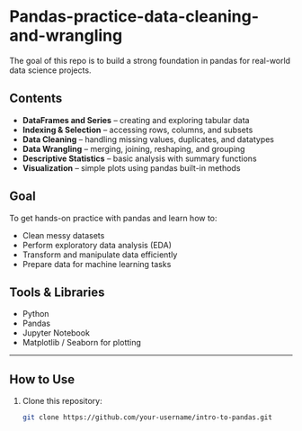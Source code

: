 # Pandas-practice-data-cleaning-and-wrangling

The goal of this repo is to build a strong foundation in pandas for real-world data science projects.

## Contents
- **DataFrames and Series** – creating and exploring tabular data  
- **Indexing & Selection** – accessing rows, columns, and subsets  
- **Data Cleaning** – handling missing values, duplicates, and datatypes  
- **Data Wrangling** – merging, joining, reshaping, and grouping  
- **Descriptive Statistics** – basic analysis with summary functions  
- **Visualization** – simple plots using pandas built-in methods  


## Goal
To get hands-on practice with pandas and learn how to:
- Clean messy datasets
- Perform exploratory data analysis (EDA)
- Transform and manipulate data efficiently
- Prepare data for machine learning tasks


## Tools & Libraries
- Python 
- Pandas  
- Jupyter Notebook  
- Matplotlib / Seaborn for plotting  

---

## How to Use
1. Clone this repository:  
   ```bash
   git clone https://github.com/your-username/intro-to-pandas.git
